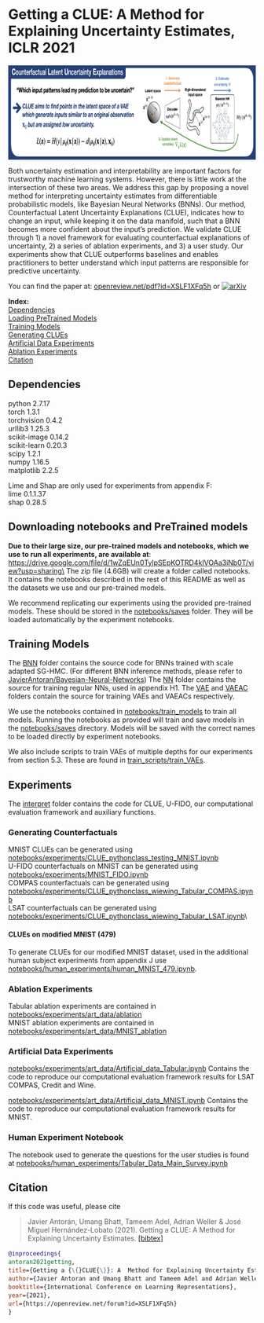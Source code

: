# Getting a CLUE: A  Method for Explaining Uncertainty Estimates, ICLR 2021


<p align="center">
<img align="middle" src="images/method.png" width="827" height="192" alt="motivation image."/>
</p>

Both uncertainty estimation and interpretability are important factors for trustworthy machine learning systems. However, there is little work at the intersection of these two areas. We address this gap by proposing a novel method for interpreting uncertainty estimates from differentiable probabilistic models, like Bayesian Neural Networks (BNNs). Our method, Counterfactual Latent Uncertainty Explanations (CLUE), indicates how to change an input, while keeping it on the data manifold, such that a BNN becomes more confident about the input’s prediction. We validate CLUE through 1) a novel framework for evaluating counterfactual explanations of uncertainty, 2) a series of ablation experiments, and 3) a user study. Our experiments show that CLUE outperforms baselines and enables practitioners to better understand which input patterns are responsible for predictive uncertainty.

You can find the paper at: [openreview.net/pdf?id=XSLF1XFq5h](https://openreview.net/pdf?id=XSLF1XFq5h) or [![arXiv](https://img.shields.io/badge/stat.ML-arXiv%3A2006.06848-B31B1B.svg)](https://arxiv.org/abs/2006.06848)

**Index:**\
[Dependencies](#dependencies)\
[Loading PreTrained Models](#loading-pretrained-models)\
[Training Models](#training-models)\
[Generating CLUEs](#generating-clues)\
[Artificial Data Experiments](#artificial-data-experiments)\
[Ablation Experiments](#ablation-experiments)\
[Citation](#citation)


## Dependencies
python 2.7.17 \
torch 1.3.1 \
torchvision  0.4.2\
urllib3  1.25.3\
scikit-image 0.14.2\
scikit-learn 0.20.3\
scipy  1.2.1\
numpy  1.16.5 \
matplotlib  2.2.5

Lime and Shap are only used for experiments from appendix F:\
lime  0.1.1.37\
shap  0.28.5

## Downloading notebooks and PreTrained models

**Due to their large size, our pre-trained models and notebooks, which we use to run all experiments, are available at**: https://drive.google.com/file/d/1wZqEUn0TylpSEpKOTRD4kIVOAa3iNb0T/view?usp=sharing\
The zip file (4.6GB) will create a folder called notebooks. It contains the notebooks 
described in the rest of this README as well as the datasets we use and our pre-trained models.

We recommend replicating our experiments using the provided pre-trained 
models. These should be stored in the [notebooks/saves](notebooks/saves) folder.
They will be loaded automatically by the experiment notebooks. 



## Training Models

The [BNN](BNN) folder contains the source code for BNNs trained with scale adapted SG-HMC. (For different BNN inference methods, please refer to [JavierAntoran/Bayesian-Neural-Networks](https://github.com/JavierAntoran/Bayesian-Neural-Networks))
The [NN](NN) folder contains the source for training regular NNs, used in appendix H1.
The [VAE](VAE) and [VAEAC](VAEAC) folders contain the source for training VAEs and VAEACs respectively.

We use the notebooks contained in [notebooks/train_models](notebooks/train_models) to train all models.
Running the notebooks as provided will train and save models in the [notebooks/saves](notebooks/saves)
directory. Models will be saved with the correct names to be loaded directly
by experiment notebooks. 

We also include scripts to train VAEs of multiple depths for our experiments from section 5.3.
These are found in [train_scripts/train_VAEs](train_scripts/train_VAEs).

## Experiments

The [interpret](interpret) folder contains the code for CLUE, U-FIDO, our computational evaluation framework
and auxiliary functions.

### Generating Counterfactuals

MNIST CLUEs can be generated using [notebooks/experiments/CLUE_pythonclass_testing_MNIST.ipynb](notebooks/experiments/CLUE_pythonclass_testing_MNIST.ipynb)\
U-FIDO counterfactuals on MNIST can be generated using [notebooks/experiments/MNIST_FIDO.ipynb](notebooks/experiments/MNIST_FIDO.ipynb)\
COMPAS counterfactuals can be generated using [notebooks/experiments/CLUE_pythonclass_wiewing_Tabular_COMPAS.ipynb](notebooks/experiments/CLUE_pythonclass_wiewing_Tabular_COMPAS.ipynb)\
LSAT counterfactuals can be generated using [notebooks/experiments/CLUE_pythonclass_wiewing_Tabular_LSAT.ipynb](notebooks/experiments/CLUE_pythonclass_wiewing_Tabular_LSAT.ipynb)\

#### CLUEs on modified MNIST (479)

To generate CLUEs for our modified MNIST dataset, used in the additional
human subject experiments from appendix J use [notebooks/human_experiments/human_MNIST_479.ipynb](notebooks/human_experiments/human_MNIST_479.ipynb).


### Ablation Experiments

Tabular ablation experiments are contained in [notebooks/experiments/art_data/ablation](notebooks/experiments/ablation)\
MNIST ablation experiments are contained in [notebooks/experiments/art_data/MNIST_ablation](notebooks/experiments/MNIST_ablation)


### Artificial Data Experiments

[notebooks/experiments/art_data/Artificial_data_Tabular.ipynb](notebooks/experiments/art_data/Artificial_data_Tabular.ipynb)
Contains the code to reproduce our computational evaluation framework results for LSAT COMPAS, Credit and Wine.


[notebooks/experiments/art_data/Artificial_data_MNIST.ipynb](notebooks/experiments/art_data/Artificial_data_MNIST.ipynb)
Contains the code to reproduce our computational evaluation framework results for MNIST.

### Human Experiment Notebook

The notebook used to generate the questions for the user studies is found at [notebooks/human_experiments/Tabular_Data_Main_Survey.ipynb](notebooks/human_experiments/Tabular_Data_Main_Survey.ipynb)


## Citation

If this code was useful, please cite

> Javier Antorán, Umang Bhatt, Tameem Adel, Adrian Weller & José Miguel Hernández-Lobato (2021). Getting a CLUE: A  Method for Explaining Uncertainty Estimates. [[bibtex]](antoran2020getting.bib)

```bibtex
@inproceedings{
antoran2021getting,
title={Getting a {\{}CLUE{\}}: A  Method for Explaining Uncertainty Estimates},
author={Javier Antoran and Umang Bhatt and Tameem Adel and Adrian Weller and Jos{\'e} Miguel Hern{\'a}ndez-Lobato},
booktitle={International Conference on Learning Representations},
year={2021},
url={https://openreview.net/forum?id=XSLF1XFq5h}
}
``` 